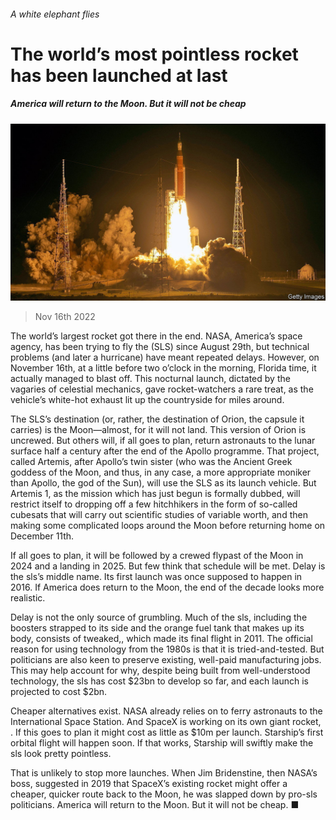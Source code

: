 ###### A white elephant flies

# The world’s most pointless rocket has been launched at last 

##### America will return to the Moon. But it will not be cheap 

![image](images/20221119_STP502.jpg) 

> Nov 16th 2022 

The world’s largest rocket got there in the end. NASA, America’s space agency, has been trying to fly the  (SLS) since August 29th, but technical problems (and later a hurricane) have meant repeated delays. However, on November 16th, at a little before two o’clock in the morning, Florida time, it actually managed to blast off. This nocturnal launch, dictated by the vagaries of celestial mechanics, gave rocket-watchers a rare treat, as the vehicle’s white-hot exhaust lit up the countryside for miles around. 

The SLS’s destination (or, rather, the destination of Orion, the capsule it carries) is the Moon—almost, for it will not land. This version of Orion is uncrewed. But others will, if all goes to plan, return astronauts to the lunar surface half a century after the end of the Apollo programme. That project, called Artemis, after Apollo’s twin sister (who was the Ancient Greek goddess of the Moon, and thus, in any case, a more appropriate moniker than Apollo, the god of the Sun), will use the SLS as its launch vehicle. But Artemis 1, as the mission which has just begun is formally dubbed, will restrict itself to dropping off a few hitchhikers in the form of so-called cubesats that will carry out scientific studies of variable worth, and then making some complicated loops around the Moon before returning home on December 11th.

If all goes to plan, it will be followed by a crewed flypast of the Moon in 2024 and a landing in 2025. But few think that schedule will be met. Delay is the sls’s middle name. Its first launch was once supposed to happen in 2016. If America does return to the Moon, the end of the decade looks more realistic.

Delay is not the only source of grumbling. Much of the sls, including the boosters strapped to its side and the orange fuel tank that makes up its body, consists of tweaked,, which made its final flight in 2011. The official reason for using technology from the 1980s is that it is tried-and-tested. But politicians are also keen to preserve existing, well-paid manufacturing jobs. This may help account for why, despite being built from well-understood technology, the sls has cost $23bn to develop so far, and each launch is projected to cost $2bn.

Cheaper alternatives exist. NASA already relies on  to ferry astronauts to the International Space Station. And SpaceX is working on its own giant rocket, . If this goes to plan it might cost as little as $10m per launch. Starship’s first orbital flight will happen soon. If that works, Starship will swiftly make the sls look pretty pointless. 

That is unlikely to stop more launches. When Jim Bridenstine, then NASA’s boss, suggested in 2019 that SpaceX’s existing  rocket might offer a cheaper, quicker route back to the Moon, he was slapped down by pro-sls politicians. America will return to the Moon. But it will not be cheap. ■


